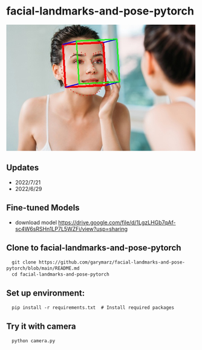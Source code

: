 # facial-landmarks-and-pose-pytorch

![image](https://github.com/garymarz/facial-landmarks-and-pose-pytorch/blob/main/Demo4.jpg)

## Updates
*  2022/7/21
*  2022/6/29
## Fine-tuned Models
* download model https://drive.google.com/file/d/1LgzLHGb7qAf-sc4W6sRSHn1LP7L5WZFi/view?usp=sharing
## Clone to facial-landmarks-and-pose-pytorch
      git clone https://github.com/garymarz/facial-landmarks-and-pose-pytorch/blob/main/README.md  
      cd facial-landmarks-and-pose-pytorch
##  Set up environment:   
      pip install -r requirements.txt  # Install required packages
##  Try it with camera      
      python camera.py  
